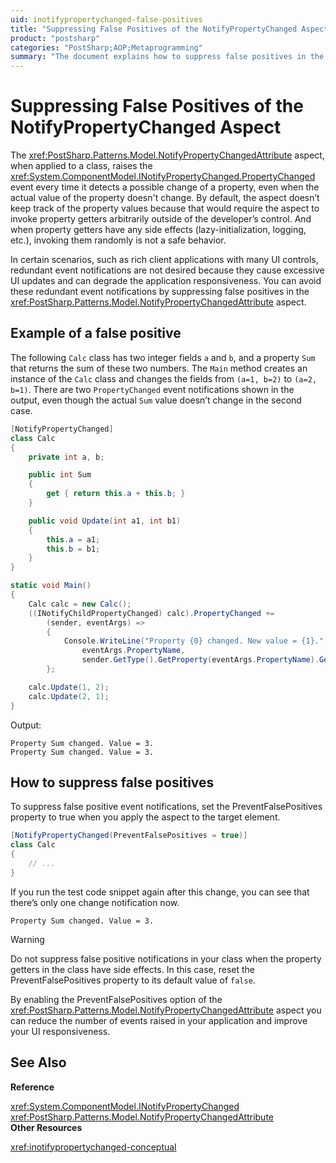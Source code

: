 ```yaml
---
uid: inotifypropertychanged-false-positives
title: "Suppressing False Positives of the NotifyPropertyChanged Aspect"
product: "postsharp"
categories: "PostSharp;AOP;Metaprogramming"
summary: "The document explains how to suppress false positives in the NotifyPropertyChanged Aspect in PostSharp to avoid redundant event notifications, thereby improving application responsiveness. However, it warns against suppressing false positives when property getters have side effects."
---
```

# Suppressing False Positives of the NotifyPropertyChanged Aspect

The <xref:PostSharp.Patterns.Model.NotifyPropertyChangedAttribute> aspect, when applied to a class, raises the <xref:System.ComponentModel.INotifyPropertyChanged.PropertyChanged> event every time it detects a possible change of a property, even when the actual value of the property doesn't change. By default, the aspect doesn’t keep track of the property values because that would require the aspect to invoke property getters arbitrarily outside of the developer’s control. And when property getters have any side effects (lazy-initialization, logging, etc.), invoking them randomly is not a safe behavior. 

In certain scenarios, such as rich client applications with many UI controls, redundant event notifications are not desired because they cause excessive UI updates and can degrade the application responsiveness. You can avoid these redundant event notifications by suppressing false positives in the <xref:PostSharp.Patterns.Model.NotifyPropertyChangedAttribute> aspect. 


## Example of a false positive

The following `Calc` class has two integer fields `a` and `b`, and a property `Sum` that returns the sum of these two numbers. The `Main` method creates an instance of the `Calc` class and changes the fields from `(a=1, b=2)` to `(a=2, b=1)`. There are two `PropertyChanged` event notifications shown in the output, even though the actual `Sum` value doesn’t change in the second case. 

```csharp
[NotifyPropertyChanged]
class Calc
{
    private int a, b;

    public int Sum
    {
        get { return this.a + this.b; }
    }

    public void Update(int a1, int b1)
    {
        this.a = a1;
        this.b = b1;
    }
}

static void Main()
{
    Calc calc = new Calc();
    ((INotifyChildPropertyChanged) calc).PropertyChanged +=
        (sender, eventArgs) =>
        {
            Console.WriteLine("Property {0} changed. New value = {1}.",
                eventArgs.PropertyName,
                sender.GetType().GetProperty(eventArgs.PropertyName).GetValue(sender));
        };

    calc.Update(1, 2);
    calc.Update(2, 1);
}
```

Output:

```none
Property Sum changed. Value = 3.
Property Sum changed. Value = 3.
```


## How to suppress false positives

To suppress false positive event notifications, set the PreventFalsePositives property to true when you apply the aspect to the target element.

```csharp
[NotifyPropertyChanged(PreventFalsePositives = true)]
class Calc
{
    // ...
}
```

If you run the test code snippet again after this change, you can see that there’s only one change notification now.

```none
Property Sum changed. Value = 3.
```

> [!WARNING]
> Do not suppress false positive notifications in your class when the property getters in the class have side effects. In this case, reset the PreventFalsePositives property to its default value of `false`. 

By enabling the PreventFalsePositives option of the <xref:PostSharp.Patterns.Model.NotifyPropertyChangedAttribute> aspect you can reduce the number of events raised in your application and improve your UI responsiveness. 

## See Also

**Reference**

<xref:System.ComponentModel.INotifyPropertyChanged>
<br><xref:PostSharp.Patterns.Model.NotifyPropertyChangedAttribute>
<br>**Other Resources**

<xref:inotifypropertychanged-conceptual>
<br>
